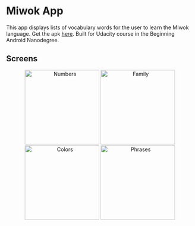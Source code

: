 Miwok App
===================================

This app displays lists of vocabulary words for the user to learn the Miwok language.
Get the apk [here](https://drive.google.com/open?id=1sezqwgp0Qa08MEd7NlqIM0S9vIGvqnTg "miwok.apk").
Built for Udacity course in the Beginning Android Nanodegree.

## Screens

<p align="center">
  <img src="https://user-images.githubusercontent.com/50942732/80302088-96691e80-87c5-11ea-999e-38b3dfba129d.png" width="200" title="Numbers">
  <img src="https://user-images.githubusercontent.com/50942732/80302090-9d902c80-87c5-11ea-918b-501783fdfffb.png" width="200" title="Family">
  <img src="https://user-images.githubusercontent.com/50942732/80302105-ad0f7580-87c5-11ea-82f7-56793fee9598.png" width="200" title="Colors">
  <img src="https://user-images.githubusercontent.com/50942732/80302039-4d18cf00-87c5-11ea-9458-a8ac9f83adea.png" width="200" title="Phrases">
</p>
